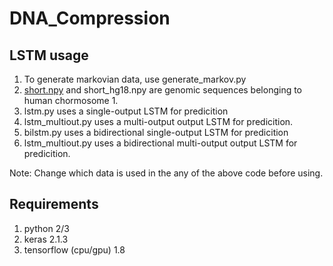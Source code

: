 # DNA_Compression

## LSTM usage
1. To generate markovian data, use generate_markov.py
2. [short.npy](short.npy) and short_hg18.npy are genomic sequences belonging to human chormosome 1.
3. lstm.py uses a single-output LSTM for predicition
4. lstm_multiout.py uses a multi-output output LSTM for predicition.
5. bilstm.py uses a bidirectional single-output LSTM for predicition
6. lstm_multiout.py uses a bidirectional multi-output output LSTM for predicition.

Note: Change which data is used in the any of the above code before using.

## Requirements
1. python 2/3
2. keras 2.1.3
3. tensorflow (cpu/gpu) 1.8
